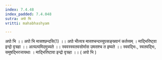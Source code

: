 ```yaml
---
index: 7.4.48
index_padded: 7.4.048
sutra: अपो भि
vritti: mahabhashyam

---
```

 अपो भि ।। अपो भि मासश्छन्दसि(1) ।। अपो भीत्यत्र मासश्चन्दस्युपसङ्ख्यानं कर्तव्यम् । मादि्भरिष्ट्वा इन्द्रो वृत्रहा ।। अत्यल्पमिदमुच्यते ।। स्ववस्स्वतवसोर्मास उषसश्च त इष्यते ।। स्ववदि्भः., स्वतवदि्भः, समुषदि्भरजायथाः । मादि्भरिष्टावा इन्द्रो वृत्रहा ।। ( अपो भि ) 